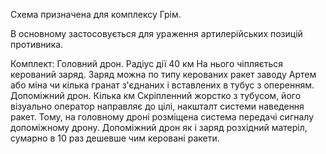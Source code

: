 Схема призначена для комплексу Грім.

В основному застосовується для ураження артилерійських позицій противника.

Комплект:
    Головний дрон. Радіус дії 40 км
    На нього чіпляється керований заряд.
        Заряд можна по типу керованих ракет заводу Артем або
        міна чи кілька гранат з'єднаних і вставлених в тубус з оперенням.
    Допоміжний дрон. Кілька км
    Скріпленний жорстко з тубусом, його візуально оператор направляє до цілі,
    накшталт системи наведення ракет.
    Тому, на головному дроні розміщена система передачі сигналу допоміжному дрону.
    Допоміжний дрон як і заряд розхідний матеріл, сумарно в 10 раз дешевше чим керовані ракети.


